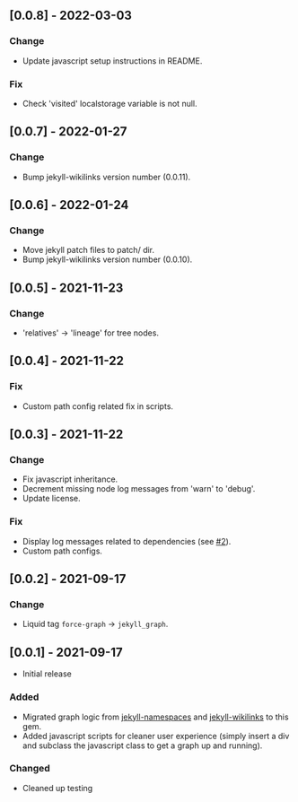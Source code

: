 ## [0.0.8] - 2022-03-03
### Change
- Update javascript setup instructions in README.
### Fix
- Check 'visited' localstorage variable is not null.
## [0.0.7] - 2022-01-27
### Change
- Bump jekyll-wikilinks version number (0.0.11).
## [0.0.6] - 2022-01-24
### Change
- Move jekyll patch files to patch/ dir.
- Bump jekyll-wikilinks version number (0.0.10).
## [0.0.5] - 2021-11-23
### Change
- 'relatives' -> 'lineage' for tree nodes.

## [0.0.4] - 2021-11-22
### Fix
- Custom path config related fix in scripts.

## [0.0.3] - 2021-11-22
### Change
- Fix javascript inheritance.
- Decrement missing node log messages from 'warn' to 'debug'.
- Update license.
### Fix
- Display log messages related to dependencies (see [#2](https://github.com/manunamz/jekyll-graph/issues/2)).
- Custom path configs.

## [0.0.2] - 2021-09-17
### Change
- Liquid tag `force-graph` -> `jekyll_graph`.  

## [0.0.1] - 2021-09-17
- Initial release
### Added
- Migrated graph logic from [jekyll-namespaces](https://github.com/manunamz/jekyll-namespaces/) and [jekyll-wikilinks](https://github.com/manunamz/jekyll-wikilinks/) to this gem.
- Added javascript scripts for cleaner user experience (simply insert a div and subclass the javascript class to get a graph up and running).
### Changed
- Cleaned up testing
